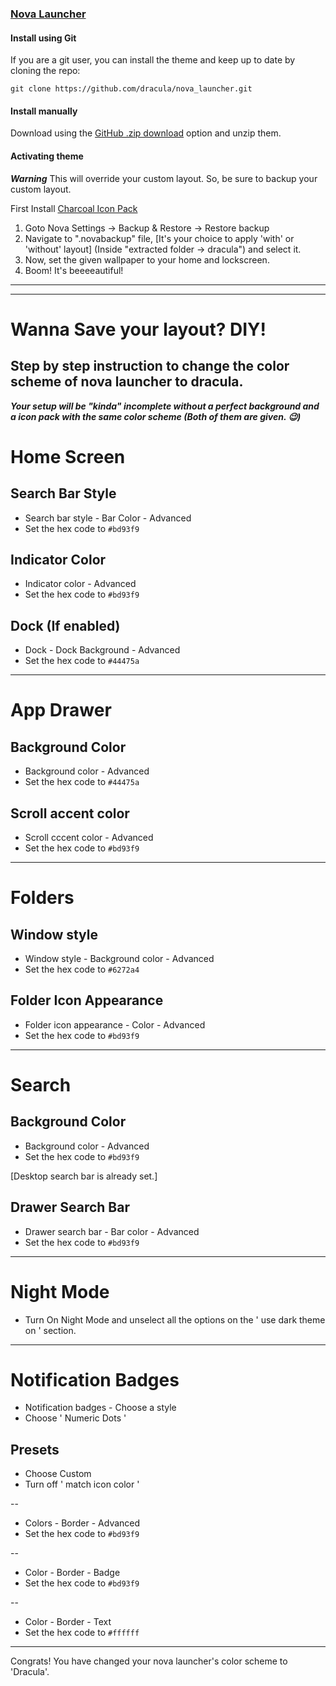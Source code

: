 ### [Nova Launcher](https://novalauncher.com/)

#### Install using Git

If you are a git user, you can install the theme and keep up to date by cloning the repo:

    git clone https://github.com/dracula/nova_launcher.git

#### Install manually

Download using the [GitHub .zip download](https://github.com/dracula/nova_launcher/archive/refs/heads/master.zip) option and unzip them.

#### Activating theme

***Warning*** This will override your custom layout. So, be sure to backup your custom layout.

First Install [Charcoal Icon Pack](https://play.google.com/store/apps/details?id=com.arandompackage.flatconsblack&hl=en_US&gl=US)

1. Goto Nova Settings -> Backup & Restore -> Restore backup  
2. Navigate to ".novabackup" file, [It's your choice to apply 'with' or 'without' layout]  (Inside "extracted folder -> dracula") and select it.
3. Now, set the given wallpaper to your home and lockscreen.
4. Boom! It's beeeeautiful!

***
***

# Wanna Save your layout? DIY!

## Step by step instruction to change the color scheme of nova launcher to dracula.

***Your setup will be "kinda" incomplete without a perfect background and a icon pack with the same color scheme (Both of them are given. 😉)*** 

# Home Screen

## Search Bar Style

* Search bar style - Bar Color - Advanced
* Set the hex code to `#bd93f9`

## Indicator Color

* Indicator color - Advanced
* Set the hex code to `#bd93f9`

## Dock (If enabled)

* Dock - Dock Background - Advanced
* Set the hex code to `#44475a`

***
# App Drawer

## Background Color

* Background color - Advanced 
* Set the hex code to `#44475a`

## Scroll accent color

* Scroll  cccent color - Advanced
* Set the hex code to `#bd93f9`

***
# Folders

## Window style

* Window style - Background color - Advanced
* Set the hex code to `#6272a4`

## Folder Icon Appearance

* Folder icon appearance - Color - Advanced
* Set the hex code to `#bd93f9`

***
# Search

## Background Color

* Background color - Advanced
* Set the hex code to `#bd93f9`

[Desktop search bar is already set.]

##  Drawer Search Bar

* Drawer search bar - Bar color - Advanced 
* Set the hex code to `#bd93f9`

***
# Night Mode 

* Turn On Night Mode and unselect all the options on the ' use dark theme on ' section.

***
# Notification Badges

* Notification badges - Choose a style
* Choose ' Numeric Dots '

## Presets

* Choose Custom
* Turn off ' match icon color '

--

* Colors - Border - Advanced
* Set the hex code to `#bd93f9`

--

* Color - Border - Badge
* Set the hex code to `#bd93f9`

--

* Color - Border - Text
* Set the hex code to `#ffffff`

***

Congrats! You have changed your nova launcher's color scheme to 'Dracula'.







